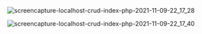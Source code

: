 ![screencapture-localhost-crud-index-php-2021-11-09-22_17_28](https://user-images.githubusercontent.com/89338796/141060386-695657c6-ef97-411b-8f2d-056ee1a1fd7b.png)

![screencapture-localhost-crud-index-php-2021-11-09-22_17_40](https://user-images.githubusercontent.com/89338796/141060522-08d93d3d-1283-43d2-9136-dc9886f4cab4.png)
